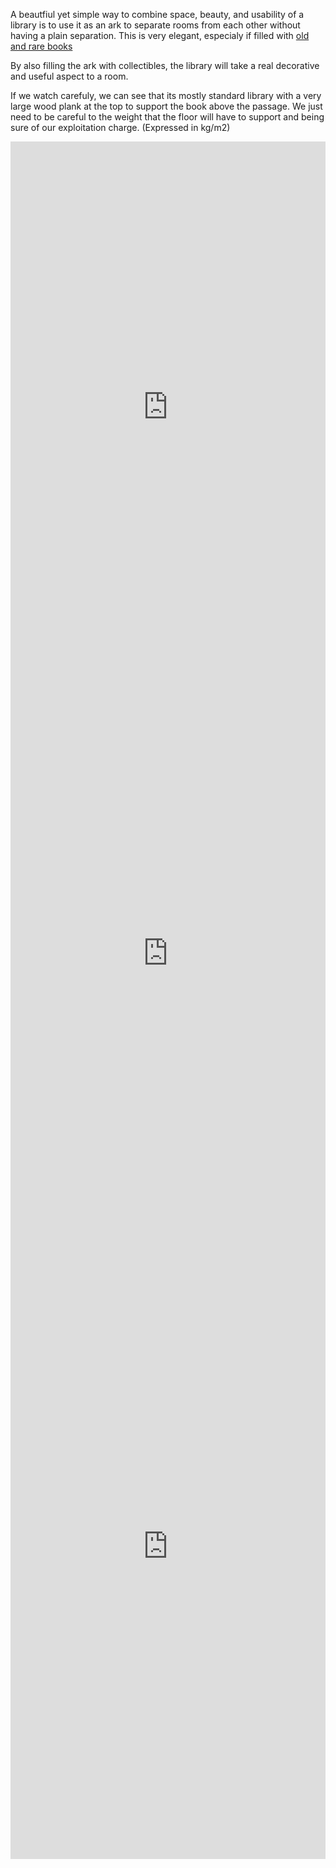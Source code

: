 A beautfiul yet simple way to combine space, beauty, and usability of a library is to use it as an ark to separate rooms from each other without having a plain separation. This is very elegant, especialy if filled with [old and rare books](Collecting%20old%20books.md)

By also filling the ark with collectibles, the library will take a real decorative and useful aspect to a room. 

If we watch carefuly, we can see that its mostly standard library with a very large wood plank at the top to support the book above the passage. We just need to be careful to the weight that the floor will have to support and being sure of our exploitation charge. (Expressed in kg/m2)

<iframe src="https://assets.pinterest.com/ext/embed.html?id=250090585548227701" height="850" width="100%" frameborder="0" scrolling="no" ></iframe>

<iframe src="https://assets.pinterest.com/ext/embed.html?id=577657089709758404" height="898" width="100%" frameborder="0" scrolling="no" ></iframe>

<iframe src="https://assets.pinterest.com/ext/embed.html?id=577657089709758420" height="1000" width="100%" frameborder="0" scrolling="no" ></iframe>